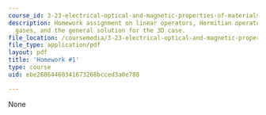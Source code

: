 ```yaml
---
course_id: 3-23-electrical-optical-and-magnetic-properties-of-materials-fall-2007
description: Homework assignment on linear operators, Hermitian operators, 2D electron
  gases, and the general solution for the 3D case.
file_location: /coursemedia/3-23-electrical-optical-and-magnetic-properties-of-materials-fall-2007/ebe26864460341673268bcced3a0e788_ps1.pdf
file_type: application/pdf
layout: pdf
title: 'Homework #1'
type: course
uid: ebe26864460341673268bcced3a0e788

---
```

None